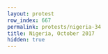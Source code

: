 ```yaml
---
layout: protest
row_index: 667
permalink: protests/nigeria-34
title: Nigeria, October 2017
hidden: true
---
```


